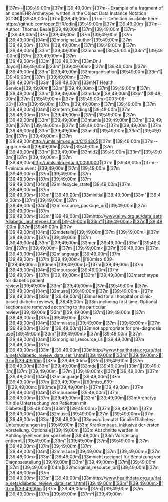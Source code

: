 [37m--[39;49;00m[37m[39;49;00m
[37m-- Example of a fragment of an openEHR Archetype, written in the Object Data Instance Notation (ODIN)[39;49;00m[37m[39;49;00m
[37m-- Definition available here: https://github.com/openEHR/odin[39;49;00m[37m[39;49;00m
[37m-- Author: Thomas Beale[39;49;00m[37m[39;49;00m
[37m--[39;49;00m[37m[39;49;00m
[37m[39;49;00m
[37m    [39;49;00m[04m[32moriginal_author[39;49;00m[37m [39;49;00m=[37m [39;49;00m<[37m[39;49;00m
[37m        [39;49;00m[[33m"[39;49;00m[33mname[39;49;00m[33m"[39;49;00m][37m [39;49;00m=[37m [39;49;00m<[33m"[39;49;00m[33mDr J Joyce[39;49;00m[33m"[39;49;00m>[37m[39;49;00m
[37m        [39;49;00m[[33m"[39;49;00m[33morganisation[39;49;00m[33m"[39;49;00m][37m [39;49;00m=[37m [39;49;00m<[33m"[39;49;00m[33mNT Health Service[39;49;00m[33m"[39;49;00m>[37m[39;49;00m
[37m        [39;49;00m[[33m"[39;49;00m[33mdate[39;49;00m[33m"[39;49;00m][37m [39;49;00m=[37m [39;49;00m<2003-08-03>[37m[39;49;00m
[37m    [39;49;00m>[37m[39;49;00m
[37m    [39;49;00m[04m[32mterm_bindings[39;49;00m[37m [39;49;00m=[37m [39;49;00m<[37m[39;49;00m
[37m        [39;49;00m[[33m"[39;49;00m[33mumls[39;49;00m[33m"[39;49;00m][37m [39;49;00m=[37m [39;49;00m<[37m[39;49;00m
[37m            [39;49;00m[[33m"[39;49;00m[33mid1[39;49;00m[33m"[39;49;00m][37m [39;49;00m=[37m [39;49;00m<http://umls.nlm.edu/id/C124305>[37m [39;49;00m[37m-- apgar result[39;49;00m[37m[39;49;00m
[37m            [39;49;00m[[33m"[39;49;00m[33mid2[39;49;00m[33m"[39;49;00m][37m [39;49;00m=[37m [39;49;00m<http://umls.nlm.edu/id/0000000>[37m [39;49;00m[37m-- 1-minute event [39;49;00m[37m[39;49;00m
[37m        [39;49;00m>[37m[39;49;00m
[37m    [39;49;00m>[37m[39;49;00m
[37m    [39;49;00m[04m[32mlifecycle_state[39;49;00m[37m [39;49;00m=[37m  [39;49;00m<[33m"[39;49;00m[33minitial[39;49;00m[33m"[39;49;00m>[37m[39;49;00m
[37m    [39;49;00m[04m[32mresource_package_uri[39;49;00m[37m [39;49;00m=[37m  [39;49;00m<[33m"[39;49;00m[33mhttp://www.aihw.org.au/data_sets/diabetic_archetypes.html[39;49;00m[33m"[39;49;00m>[37m[39;49;00m
[37m[39;49;00m
[37m    [39;49;00m[04m[32mdetails[39;49;00m[37m [39;49;00m=[37m [39;49;00m<[37m[39;49;00m
[37m        [39;49;00m[[33m"[39;49;00m[33men[39;49;00m[33m"[39;49;00m][37m [39;49;00m=[37m [39;49;00m<[37m[39;49;00m
[37m            [39;49;00m[04m[32mlanguage[39;49;00m[37m [39;49;00m=[37m [39;49;00m<[[90miso_639-1[39;49;00m::[90men[39;49;00m]>[37m[39;49;00m
[37m            [39;49;00m[04m[32mpurpose[39;49;00m[37m [39;49;00m=[37m  [39;49;00m<[33m"[39;49;00m[33marchetype for diabetic patient review[39;49;00m[33m"[39;49;00m>[37m[39;49;00m
[37m            [39;49;00m[04m[32muse[39;49;00m[37m [39;49;00m=[37m [39;49;00m<[33m"[39;49;00m[33mused for all hospital or clinic-based diabetic reviews, [39;49;00m
[33m                including first time. Optional sections are removed according to the particular review[39;49;00m[33m"[39;49;00m[37m[39;49;00m
[37m            [39;49;00m>[37m[39;49;00m
[37m            [39;49;00m[04m[32mmisuse[39;49;00m[37m [39;49;00m=[37m [39;49;00m<[33m"[39;49;00m[33mnot appropriate for pre-diagnosis use[39;49;00m[33m"[39;49;00m>[37m[39;49;00m
[37m            [39;49;00m[04m[32moriginal_resource_uri[39;49;00m[37m [39;49;00m=[37m [39;49;00m<[33m"[39;49;00m[33mhttp://www.healthdata.org.au/data_sets/diabetic_review_data_set_1.html[39;49;00m[33m"[39;49;00m>[37m[39;49;00m
[37m        [39;49;00m>[37m[39;49;00m
[37m        [39;49;00m[[33m"[39;49;00m[33mde[39;49;00m[33m"[39;49;00m][37m [39;49;00m=[37m [39;49;00m<[37m[39;49;00m
[37m            [39;49;00m[04m[32mlanguage[39;49;00m[37m [39;49;00m=[37m [39;49;00m<[[90miso_639-1[39;49;00m::[90mde[39;49;00m]>[37m[39;49;00m
[37m            [39;49;00m[04m[32mpurpose[39;49;00m[37m [39;49;00m=[37m  [39;49;00m<[33m"[39;49;00m[33mArchetyp für die Untersuchung von Patienten mit Diabetes[39;49;00m[33m"[39;49;00m>[37m[39;49;00m
[37m            [39;49;00m[04m[32muse[39;49;00m[37m [39;49;00m=[37m [39;49;00m<[33m"[39;49;00m[33mwird benutzt für alle Diabetes-Untersuchungen im[39;49;00m
[33m                    Krankenhaus, inklusive der ersten Vorstellung. Optionale[39;49;00m
[33m                    Abschnitte werden in Abhängigkeit von der speziellen[39;49;00m
[33m                    Vorstellung entfernt.[39;49;00m[33m"[39;49;00m[37m[39;49;00m
[37m            [39;49;00m>[37m[39;49;00m
[37m            [39;49;00m[04m[32mmisuse[39;49;00m[37m [39;49;00m=[37m [39;49;00m<[33m"[39;49;00m[33mnicht geeignet für Benutzung vor Diagnosestellung[39;49;00m[33m"[39;49;00m>[37m[39;49;00m
[37m            [39;49;00m[04m[32moriginal_resource_uri[39;49;00m[37m [39;49;00m=[37m [39;49;00m<[33m"[39;49;00m[33mhttp://www.healthdata.org.au/data_sets/diabetic_review_data_set_1.html[39;49;00m[33m"[39;49;00m>[37m[39;49;00m
[37m        [39;49;00m>[37m[39;49;00m
[37m    [39;49;00m>[37m[39;49;00m
[37m^I[39;49;00m
